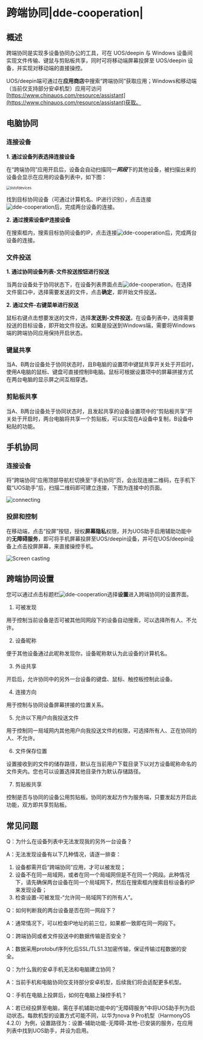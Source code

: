 # 跨端协同|dde-cooperation|

## 概述

跨端协同是实现多设备协同办公的工具，可在 UOS/deepin 与 Windows 设备间实现文件传输、键鼠与剪贴板共享，同时可将移动端屏幕投屏至 UOS/deepin 设备，并实现对移动端的直接操控。

UOS/deepin端可通过在**应用商店**中搜索“跨端协同”获取应用；Windows和移动端（当前仅支持部分安卓机型）应用可访问[https://www.chinauos.com/resource/assistant](https://www.chinauos.com/resource/assistant)获取。



## 电脑协同

### 连接设备

**1. 通过设备列表选择连接设备**

在“跨端协同”应用开启后，设备会自动扫描同一***网段***下的其他设备，被扫描出来的设备会显示在应用的设备列表中，如下图：

<img src="./fig/listofdevices.png" alt="listofdevices" style="zoom:67%;" />

找到目标协同设备（可通过计算机名、IP进行识别），点击连接![dde-cooperation](../common/connect.svg)后，完成两台设备的连接。

**2. 通过搜索设备IP连接设备**

在搜索框内，搜索目标协同设备的IP，点击连接![dde-cooperation](../common/connect.svg)后，完成两台设备的连接。

### 文件投送

**1. 通过协同设备列表-文件投送按钮进行投送**

当两台设备处于协同状态下，在设备列表界面点击![dde-cooperation](../common/send.svg)，在选择文件窗口中，选择需要发送的文件，点击**确定**，即开始文件投送。

**2. 通过文件-右键菜单进行投送**

鼠标右键点击想要发送的文件，选择**发送到-文件投送**，在设备列表中，选择需要投送的目标设备，即开始文件投送。如果是投送到Windows端，需要将Windows端的跨端协同应用保持开启状态。

### 键鼠共享

当A、B两台设备处于协同状态时，且B电脑的设置项中键鼠共享开关处于开启时，使用A电脑的鼠标、键盘可直接控制B电脑。鼠标可根据设置项中的屏幕拼接方式在两台电脑的显示屏之间互相穿透。

### 剪贴板共享

当A、B两台设备处于协同状态时，且发起共享的设备设置项中的“剪贴板共享”开关处于开启时，两台电脑将共享一个剪贴板，可以实现在A设备中复制，B设备中粘贴的功能。



## 手机协同

### 连接设备

将“跨端协同”应用顶部导航栏切换至“手机协同”页，会出现连接二维码，在手机下载“UOS助手”后，扫描二维码即可建立连接，下图为连接中的页面。

<img src="./fig/connecting.png" alt="connecting" />



### 投屏和控制

在移动端，点击“投屏”按钮，授权**屏幕隐私**权限，并为UOS助手启用辅助功能中的**无障碍服务**，即可将手机屏幕投屏至UOS/deepin设备，并可在UOS/deepin设备上点击投屏屏幕，来直接操控手机。

<img src="./fig/Screen casting.png" alt="Screen casting" />



## 跨端协同设置

您可以通过点击标题栏![dde-cooperation](../common/icon_menu.svg)选择**设置**进入跨端协同的设置界面。

1. 可被发现

用于控制当前设备是否可被其他同网段下的设备自动搜索，可以选择所有人、不允许。

2. 设备昵称

便于其他设备通过此昵称发现你，设备昵称默认为此设备的计算机名。

3. 外设共享

开启后，允许协同中的另外一台设备的键盘、鼠标、触控板控制此设备。

4. 连接方向

用于控制与协同设备屏幕拼接的位置关系。

5. 允许以下用户向我投送文件

用于控制同一局域网内其他用户向我投送文件的权限，可选择所有人、正在协同的人、不允许。

6. 文件保存位置

设置接收到的文件的储存路径，默认在当前用户下载目录下以对方设备昵称命名的文件夹内。您也可以设置选择其他目录作为默认存储路径。

7. 剪贴板共享

控制是否与协同的设备公用剪贴板。协同的发起方作为服务端，只要发起方开启此功能，双方即共享剪贴板。

## 常见问题

Q：为什么在设备列表中无法发现我的另外一台设备？

A：无法发现设备有以下几种情况，请逐一排查：

1. 设备都需开启“跨端协同”应用，才可以被发现；
2. 设备不在同一局域网，或者在同一个局域网但是不在同一个网段。此种情况下，请先确保两台设备在同一个局域网下，然后在搜索框内搜索目标设备的IP来发现设备；
3. 检查设置-可被发现-“允许同一局域网下的所有人”。



Q：如何判断我的两台设备是否在同一网段下？

A：通常情况下，可以检查IP地址的前三位，如果都一致即在同一网段下。



Q：跨端协同或者文件投送中的数据传输是否安全？

A：数据采用protobuf序列化后SSL/TLS1.3加密传输，保证传输过程数据的安全。



Q：为什么我的安卓手机无法和电脑建立协同？

A：当前手机和电脑协同仅支持部分安卓机型，后续我们将会适配更多机型。



Q：手机在电脑上投屏后，如何在电脑上操控手机？

A：若已经投屏至电脑，需在手机辅助功能中的“无障碍服务”中将UOS助手列为启动状态。每款机型的设置方式可能不同，以华为nova 9 Pro机型（HarmonyOS 4.2.0）为例，设置路径为：设置-辅助功能-无障碍-其他-已安装的服务，在应用列表中找到UOS助手，并设为启用。








